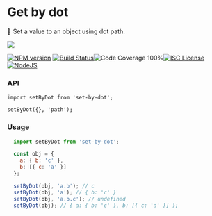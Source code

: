 # Get by dot

🌳 Set a value to an object using dot path.

<a href="https://nodei.co/npm/set-by-dot/">
  <img src="https://nodei.co/npm/set-by-dot.png?downloads=true">
</a>

[![NPM version](https://badge.fury.io/js/set-by-dot.png)](http://badge.fury.io/js/set-by-dot)
[![Build Status](https://travis-ci.org/roganmelo/set-by-dot.svg?branch=master)](https://travis-ci.org/roganmelo/set-by-dot)![Code Coverage 100%](https://img.shields.io/badge/code%20coverage-100%25-green.svg?style=flat-square)[![ISC License](https://img.shields.io/badge/license-ISC-blue.svg?style=flat-square)](https://github.com/roganmelo/set-by-dot/blob/master/LICENSE)[![NodeJS](https://img.shields.io/badge/node-10.15.x-brightgreen.svg?style=flat-square)](https://github.com/roganmelo/fn-spy/blob/master/package.json#L50)

### API
`import setByDot from 'set-by-dot';`

`setByDot({}, 'path');`


### Usage

```js
  import setByDot from 'set-by-dot';

  const obj = {
    a: { b: 'c' },
    b: [{ c: 'a' }]
  };

  setByDot(obj, 'a.b'); // c
  setByDot(obj, 'a'); // { b: 'c' }
  setByDot(obj, 'a.b.c'); // undefined
  setByDot(obj); // { a: { b: 'c' }, b: [{ c: 'a' }] };
```
